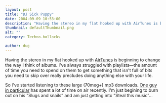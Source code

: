 ```yaml
---
layout: post
title: "DJ Sick Puppy"
date: 2004-09-09 10:53:00
description: "Having the stereo in my flat hooked up with AirTunes is beginning to change the way I think of albums. I&#8217;ve always struggled with playlists&#8212;the amount of time you need to spend on them to get something that isn&#8217;t full&#8230;"
thumbnail: defaultThumbnail.png
alt: ""
category: Techno-bollocks

author: dug
---
```


<p>Having the stereo in my flat hooked up with <a href="http://www.apple.com/airportexpress/">AirTunes</a> is beginning to change the way I think of albums. I've always struggled with playlists&#8212;the amount of time you need to spend on them to get something that isn't full of bits you need to skip over really precludes doing anything else with your life.</p>

<p>So I've started listening to these large (70meg+) mp3 downloads. <a href="http://www.sickpuppydog.com/">One guy in particular</a> has spent a lot of time on air recently. I'm just begining to burn out on his &#8220;Slugs and snails&#8221; and am just getting into &#8220;Steal this music&#8221;&#8230;</p>

